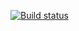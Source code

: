 [![Build status](https://ci.appveyor.com/api/projects/status/vai6ntai8q5ke4d8?svg=true)](https://ci.appveyor.com/project/a-vystavkina/map)